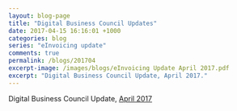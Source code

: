 ```yaml
---
layout: blog-page
title: "Digital Business Council Updates"
date: 2017-04-15 16:16:01 +1000
categories: blog
series: "eInvoicing update"
comments: true
permalink: /blogs/201704
excerpt-image: /images/blogs/eInvoicing Update April 2017.pdf
excerpt: "Digital Business Council Update, April 2017."
---
```

Digital Business Council Update, [April 2017](Digital-Business-Council.github.io/assets/eInvoicing_Update_April_2017.pdf) 

